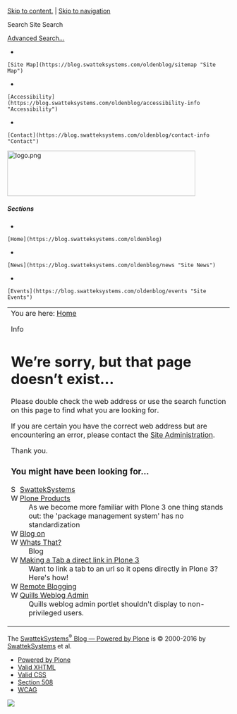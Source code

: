 [Skip to content.](https://blog.swatteksystems.com/oldenblog/portal_kss/Web%20Couturier%20iCompany%20Theme/kssAttr%28%22serveraction%22%2C%20true#documentContent) | [Skip to navigation](https://blog.swatteksystems.com/oldenblog/portal_kss/Web%20Couturier%20iCompany%20Theme/kssAttr%28%22serveraction%22%2C%20true#portlet-navigation-tree)

Search Site
<span>Search</span>

[Advanced Search…](https://blog.swatteksystems.com/oldenblog/search_form)

-   

    [Site Map](https://blog.swatteksystems.com/oldenblog/sitemap "Site Map")
-   

    [Accessibility](https://blog.swatteksystems.com/oldenblog/accessibility-info "Accessibility")
-   

    [Contact](https://blog.swatteksystems.com/oldenblog/contact-info "Contact")

<a href="https://blog.swatteksystems.com/oldenblog" id="portal-logo"><img src="https://blog.swatteksystems.com/oldenblog/logo.png" title="logo.png" width="426" height="103" /></a>

##### Sections

-   

    [Home](https://blog.swatteksystems.com/oldenblog)
-   

    [News](https://blog.swatteksystems.com/oldenblog/news "Site News")
-   

    [Events](https://blog.swatteksystems.com/oldenblog/events "Site Events")

<span></span>

<table>
<colgroup>
<col width="100%" />
</colgroup>
<tbody>
<tr class="odd">
<td align="left"><div>
<div id="portal-breadcrumbs">
<span id="breadcrumbs-you-are-here">You are here:</span> <a href="https://blog.swatteksystems.com/oldenblog">Home</a>
</div>
<div id="region-content" class="documentContent">
<span id="contentTopLeft"></span> <span id="contentTopRight"></span> <a href="https://blog.swatteksystems.com/oldenblog/"></a>
<dl>
<dt>Info</dt>
<dd>
</dd>
</dl>
<div id="viewlet-above-content">

</div>
<div id="content">
<div id="content">
<div>
<h1 id="were-sorry-but-that-page-doesnt-exist" class="documentFirstHeading">We’re sorry, but that page doesn’t exist…</h1>
<p>Please double check the web address or use the search function on this page to find what you are looking for.</p>
<p>If you are certain you have the correct web address but are encountering an error, please contact the <span> <a href="https://blog.swatteksystems.com/oldenblog/contact-info">Site Administration</a></span>.</p>
<p>Thank you.</p>
<h3 id="you-might-have-been-looking-for">You might have been looking for…</h3>
<dl>
<dt> <img src="https://blog.swatteksystems.com/oldenblog/error_icon.gif" alt="SwattekSystems" width="16" height="16" /> <a href="https://blog.swatteksystems.com/oldenblog/portal_kss/" class="state-">SwattekSystems</a> </dt>
<dd>
</dd>
<dt> <img src="https://blog.swatteksystems.com/oldenblog/weblogentry_icon.gif" alt="Weblog Entry" width="16" height="16" /> <a href="https://blog.swatteksystems.com/oldenblog/whats-that/plone-products/" class="state-published">Plone Products</a> </dt>
<dd>As we become more familiar with Plone 3 one thing stands out: the 'package management system' has no standardization
</dd>
<dt> <img src="https://blog.swatteksystems.com/oldenblog/weblogentry_icon.gif" alt="Weblog Entry" width="16" height="16" /> <a href="https://blog.swatteksystems.com/oldenblog/whats-that/blog-on/" class="state-published">Blog on</a> </dt>
<dd>
</dd>
<dt> <img src="https://blog.swatteksystems.com/oldenblog/weblog_icon.gif" alt="Weblog" width="16" height="16" /> <a href="https://blog.swatteksystems.com/oldenblog/whats-that/" class="state-published">Whats That?</a> </dt>
<dd>Blog
</dd>
<dt> <img src="https://blog.swatteksystems.com/oldenblog/weblogentry_icon.gif" alt="Weblog Entry" width="16" height="16" /> <a href="https://blog.swatteksystems.com/oldenblog/whats-that/making-a-tab-a-direct-link-in-plone-3/" class="state-published">Making a Tab a direct link in Plone 3</a> </dt>
<dd>Want to link a tab to an url so it opens directly in Plone 3? Here's how!
</dd>
<dt> <img src="https://blog.swatteksystems.com/oldenblog/weblogentry_icon.gif" alt="Weblog Entry" width="16" height="16" /> <a href="https://blog.swatteksystems.com/oldenblog/whats-that/remote-blogging/" class="state-published">Remote Blogging</a> </dt>
<dd>
</dd>
<dt> <img src="https://blog.swatteksystems.com/oldenblog/weblogentry_icon.gif" alt="Weblog Entry" width="16" height="16" /> <a href="https://blog.swatteksystems.com/oldenblog/whats-that/quills-weblog-admin/" class="state-published">Quills Weblog Admin</a> </dt>
<dd>Quills weblog admin portlet shouldn't display to non-privileged users.
</dd>
</dl>
</div>
</div>
</div>
<span id="contentBottomLeft"></span> <span id="contentBottomRight"></span>
</div>
</div></td>
</tr>
</tbody>
</table>

The [SwattekSystems<sup>®</sup> Blog — Powered by Plone](http://plone.org) is © 2000-2016 by [SwattekSystems](https://blog.swatteksystems.com/oldenblog) et al.

<span></span>

-   [Powered by Plone](http://plone.org "This site was built using Plone CMS, the Open Source Content Management System. Click for more information.")
-   [Valid XHTML](http://validator.w3.org/check/referer "This site is valid XHTML.")
-   [Valid CSS](http://jigsaw.w3.org/css-validator/check/referer?warning=no&profile=css3&usermedium=all "This site was built with valid CSS.")
-   [Section 508](http://www.section508.gov "This site conforms to the US Government Section 508 Accessibility Guidelines.")
-   [WCAG](http://www.w3.org/WAI/WCAG1AA-Conformance "This site conforms to the W3C-WAI Web Content Accessibility Guidelines.")

![](https://blog.swatteksystems.com/oldenblog/spinner.gif)
